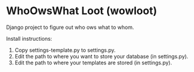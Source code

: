 WhoOwsWhat Loot (wowloot)
=======
Django project to figure out who ows what to whom.

Install instructions:

1. Copy settings-template.py to settings.py.
2. Edit the path to where you want to store your database (in settings.py).
3. Edit the path to where your templates are stored (in settings.py).